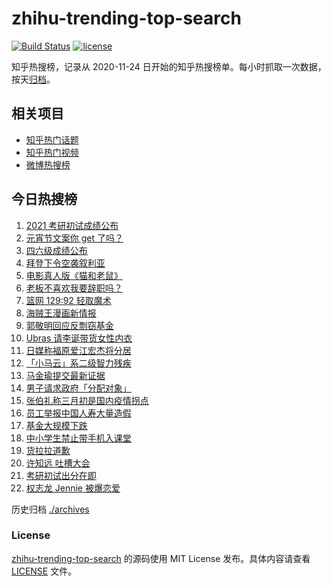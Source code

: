 # zhihu-trending-top-search

[![Build Status](https://github.com/justjavac/zhihu-trending-top-search/workflows/ci/badge.svg?branch=main)](https://github.com/justjavac/zhihu-trending-top-search/actions)
[![license](https://img.shields.io/github/license/justjavac/zhihu-trending-top-search)](https://github.com/justjavac/zhihu-trending-top-search/blob/main/LICENSE)

知乎热搜榜，记录从 2020-11-24 日开始的知乎热搜榜单。每小时抓取一次数据，按天[归档](./archives)。

## 相关项目

- [知乎热门话题](https://github.com/justjavac/zhihu-trending-hot-questions)
- [知乎热门视频](https://github.com/justjavac/zhihu-trending-hot-video)
- [微博热搜榜](https://github.com/justjavac/weibo-trending-hot-search)

## 今日热搜榜

<!-- BEGIN -->
<!-- 最后更新时间 Fri Feb 26 2021 20:10:49 GMT+0800 (CST) -->
1. [2021 考研初试成绩公布](https://www.zhihu.com/search?q=考研成绩)
1. [元宵节文案你 get 了吗？](https://www.zhihu.com/search?q=元宵节)
1. [四六级成绩公布](https://www.zhihu.com/search?q=四六级成绩)
1. [拜登下令空袭叙利亚](https://www.zhihu.com/search?q=美国空袭叙利亚)
1. [电影真人版《猫和老鼠》](https://www.zhihu.com/search?q=猫和老鼠)
1. [老板不喜欢我要辞职吗？](https://www.zhihu.com/search?q=奇葩说)
1. [篮网 129:92 轻取魔术](https://www.zhihu.com/search?q=篮网)
1. [海贼王漫画新情报](https://www.zhihu.com/search?q=海贼王)
1. [郭敬明回应反剽窃基金](https://www.zhihu.com/search?q=郭敬明)
1. [Ubras 请李诞带货女性内衣](https://www.zhihu.com/search?q=ubras)
1. [日媒称福原爱江宏杰将分居](https://www.zhihu.com/search?q=福原爱江宏杰)
1. [「小马云」系二级智力残疾](https://www.zhihu.com/search?q=小马云)
1. [马金瑜提交最新证据](https://www.zhihu.com/search?q=马金瑜)
1. [男子请求政府「分配对象」](https://www.zhihu.com/search?q=分配对象)
1. [张伯礼称三月初是国内疫情拐点](https://www.zhihu.com/search?q=新冠疫情拐点)
1. [员工举报中国人寿大量造假](https://www.zhihu.com/search?q=中国人寿造假)
1. [基金大规模下跌](https://www.zhihu.com/search?q=基金大跌)
1. [中小学生禁止带手机入课堂](https://www.zhihu.com/search?q=中小学禁止带手机)
1. [货拉拉道歉](https://www.zhihu.com/search?q=货拉拉)
1. [许知远 吐槽大会](https://www.zhihu.com/search?q=许知远)
1. [考研初试出分在即](https://www.zhihu.com/search?q=2021考研)
1. [权志龙 Jennie 被爆恋爱](https://www.zhihu.com/search?q=jennie权志龙)
<!-- END -->

历史归档 [./archives](./archives)

### License

[zhihu-trending-top-search](https://github.com/justjavac/zhihu-trending-top-search) 的源码使用 MIT License 发布。具体内容请查看 [LICENSE](./LICENSE) 文件。
